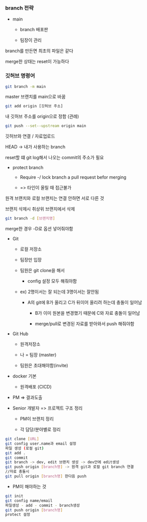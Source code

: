 ### branch 전략

- main
  
  - branch 배포판
  
  - 팀장이 관리

branch를 만든면 최초의 파일은 같다

merge한 상태는 reset이 가능하다

### 깃허브 명령어

```bash
git branch -m main
```

master 브랜치를 main으로 바꿈

```bash
git add origin [깃허브 주소]
```

내 깃허브 주소를 origin으로 정함 (관례)

```bash
git push --set--upstream origin main
```

깃허브와 연결 / 자료업로드

HEAD -> 내가 사용하는 branch

reset할 떄 git log해서 나오는 commit의 주소가 필요

- protect branch
  
  - Require -/ lock branch a pull request befor merging
  
  - => 타인이 올릴 때 접근불가

원격 브랜치와 로컬 브랜치는 연결 안하면 서로 다른 것

브랜치 삭제시 취상위 브랜치에서 삭제

```bash
git branch -d [브랜치명]
```

merge한 경우 -D로 옵션 넣어줘야함

- Git
  
  - 로컬 저장소
  
  - 팀장만 입장
  
  - 팀원은 git clone을 해서
    
    - config 설정 모두 해줘야함
  
  - ex) 2명이서는 잘 되는데 3명이서는 잘안됨
    
    - A의 git에 B가 올리고 C가 뒤이어 올리려 하는데 충돌이 일어남
      
      - B가 이미 원본을 변경했기 때문에 C와 자료 충돌이 일어남
      
      - merge/pull로 변경된 자료를 받아와서 push 해줘야함 

- Git Hub
  
  - 원격저장소
  
  - 나 = 팀장 (master)
  
  - 팀원은 초대해야함(invite)

- docker 기본
  
  - 원격배포 (CICD)

- PM => 결과도출

- Senior 개발자 => 프로젝트 구조 정리
  
  - PM이 브랜치 정리
  
  - 각 담당/분야별로 정리

```bash
git clone [URL]
git config user.name과 email 설정
파일 생성 (로컬 git)
git add .
git commit
git branch -> dev, edit 브랜치 생성 -> dev안에 edit생성
git push origin [branch명] -> 원격 git과 로컬 git branch 연결
//자료 충돌시
git pull origin [branch명] 한다음 push
```

- PM이 해야하는 것

```bash
git init
git config name/email
파일생성 - add - commit - branch생성
git push origin [branch명]
protect 설정
```
